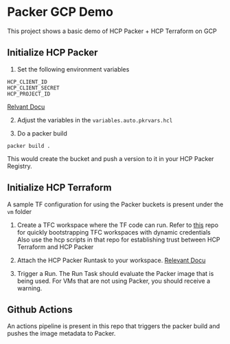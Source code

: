 # Packer GCP Demo

This project shows a basic demo of HCP Packer + HCP Terraform on GCP

## Initialize HCP Packer

1. Set the following environment variables

```
HCP_CLIENT_ID
HCP_CLIENT_SECRET
HCP_PROJECT_ID
```
[Relvant Docu](https://developer.hashicorp.com/packer/tutorials/hcp-get-started/hcp-push-artifact-metadata#create-hcp-service-principal-and-set-to-environment-variable)

2. Adjust the variables in the `variables.auto.pkrvars.hcl`

3. Do a packer build
```
packer build .
```
This would create the bucket and push a version to it in your HCP Packer Registry.

## Initialize HCP Terraform

A sample TF configuration for using the Packer buckets is present under the `vm` folder
1. Create a TFC workspace where the TF code can run. 
Refer to [this](https://github.com/hashicorp/terraform-dynamic-credentials-setup-examples) repo for quickly bootstrapping TFC workspaces with dynamic credentials
Also use the hcp scripts in that repo for establishing trust between HCP Terraform and HCP Packer

2. Attach the HCP Packer Runtask to your workspace. [Relevant Docu](https://developer.hashicorp.com/packer/tutorials/hcp/setup-hcp-terraform-run-task)

3. Trigger a Run. The Run Task should evaluate the Packer image that is being used. For VMs that are not using Packer, you should receive a warning.

## Github Actions
An actions pipeline is present in this repo that triggers the packer build and pushes the image metadata to Packer.